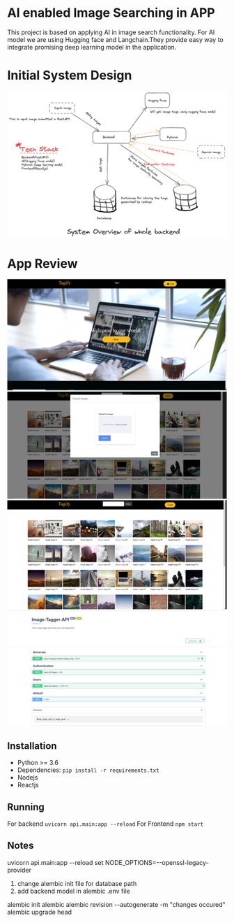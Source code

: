 # AI enabled Image Searching in APP
This project is based on applying AI in image search functionality. For AI model we are using Hugging face and Langchain.They provide easy way to integrate promising deep learning model in the application.

# Initial System Design
![Figure](https://github.com/forhadsidhu/image_tagger/blob/main/static/image_tagger_backend_system_design.png)

# App Review
![Figure](https://github.com/forhadsidhu/image_tagger/blob/main/static/tagger_frontend_1.PNG)
![Figure](https://github.com/forhadsidhu/image_tagger/blob/main/static/tagger_frontend_3.PNG)
![Figure](https://github.com/forhadsidhu/image_tagger/blob/main/static/tagger_frontnend_2.PNG)
![Figure](https://github.com/forhadsidhu/image_tagger/blob/main/static/tagger_backend_1.PNG)


## Installation

* Python >= 3.6
* Dependencies: ```pip install -r requirements.txt```
* Nodejs
* Reactjs

## Running
For backend
```uvicorn api.main:app --reload```
For Frontend
```npm start```


## Notes
uvicorn api.main:app --reload
set NODE_OPTIONS=--openssl-legacy-provider 

1. change alembic init file for database path
2. add backend model in alembic .env file

alembic init alembic
alembic revision --autogenerate -m "changes occured"
alembic upgrade head
